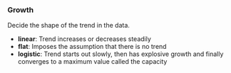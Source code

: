 ### Growth

Decide the shape of the trend in the data.

- **linear**: Trend increases or decreases steadily
- **flat**: Imposes the assumption that there is no trend
- **logistic**: Trend starts out slowly, then has explosive growth and finally converges to a maximum value called the capacity
